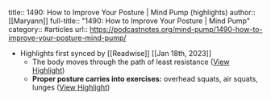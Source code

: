 title:: 1490: How to Improve Your Posture | Mind Pump (highlights)
author:: [[Maryann]]
full-title:: "1490: How to Improve Your Posture | Mind Pump"
category:: #articles
url:: https://podcastnotes.org/mind-pump/1490-how-to-improve-your-posture-mind-pump/

- Highlights first synced by [[Readwise]] [[Jan 18th, 2023]]
	- The body moves through the path of least resistance ([View Highlight](https://read.readwise.io/read/01gq273eyeb00x5tz6j3kxg3xz))
	- **Proper posture carries into exercises:** overhead squats, air squats, lunges ([View Highlight](https://read.readwise.io/read/01gq274fhraewe6fs0kere5h8e))